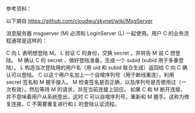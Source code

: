 参考资料：

以下摘自 https://github.com/cloudwu/skynet/wiki/MsgServer

消息服务器 msgserver (M) 必须和 LoginServer (L) 一起使用。用户 C 的业务流程通常是这样的：

C 向 L 表明想登陆 M。
L 验证 C 的身份，交换 secret ，并转告 M 说 C 想登陆。
M 确认 C 的 secret ，做好登陆准备，生成一个 subid (subid 用于多重登陆）。
L 构造当次登陆用的用户名（用 uid 和 subid 联合生成）返回给 C 向 C 确认可以登陆。
C 以这个用户名加上一个自增序列号（用于断线重连），利用 secret 签名和 M 握手接入。
M 检查签名是否正确，以及序列号是否使用过（一次有效）。然后等待 M 的请求，并在当前连接上回应。
如果 C 和 M 断开连接，并不意味着用户从系统登出，这时 C 可以自增序列号，重新和 M 握手。这称为修复连接，C 不需要重复进行和 L 的登陆认证流程。
